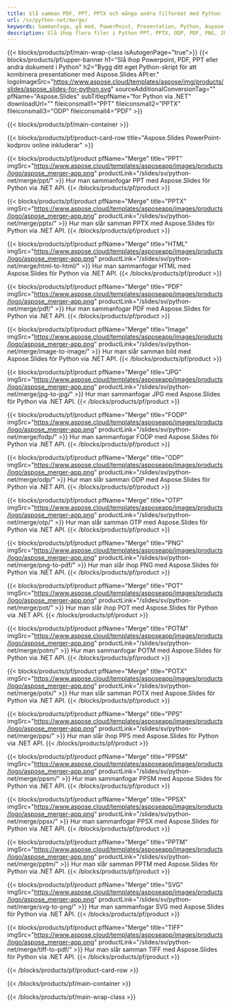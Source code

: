 ```yaml
---
title: Slå samman PDF, PPT, PPTX och många andra filformat med Python
url: /sv/python-net/merge/
keywords: Sammanfoga, gå med, PowerPoint, Presentation, Python, Aspose
description: Slå ihop flera filer i Python PPT, PPTX, ODP, PDF, PNG, JPG och många fler.
---
```


{{< blocks/products/pf/main-wrap-class isAutogenPage="true">}}
{{< blocks/products/pf/upper-banner h1="Slå ihop Powerpoint, PDF, PPT eller andra dokument i Python" h2="Bygg ditt eget Python-skript för att kombinera presentationer med Aspose.Slides API:er." logoImageSrc="https://www.aspose.cloud/templates/aspose/img/products/slides/aspose_slides-for-python.svg" sourceAdditionalConversionTag="" pfName="Aspose.Slides" subTitlepfName="for Python via .NET" downloadUrl="" fileiconsmall1="PPT" fileiconsmall2="PPTX" fileiconsmall3="ODP" fileiconsmall4="PDF" >}}

{{< blocks/products/pf/main-container >}}

{{< blocks/products/pf/product-card-row title="Aspose.Slides PowerPoint-kodprov online inkluderar" >}}

{{< blocks/products/pf/product pfName="Merge" title="PPT" imgSrc="https://www.aspose.cloud/templates/asposeapp/images/products/logo/aspose_merger-app.png" productLink="/slides/sv/python-net/merge/ppt/" >}}
Hur man sammanfogar PPT med Aspose.Slides för Python via .NET API.
{{< /blocks/products/pf/product >}}

{{< blocks/products/pf/product pfName="Merge" title="PPTX" imgSrc="https://www.aspose.cloud/templates/asposeapp/images/products/logo/aspose_merger-app.png" productLink="/slides/sv/python-net/merge/pptx/" >}}
Hur man slår samman PPTX med Aspose.Slides för Python via .NET API.
{{< /blocks/products/pf/product >}}

{{< blocks/products/pf/product pfName="Merge" title="HTML" imgSrc="https://www.aspose.cloud/templates/asposeapp/images/products/logo/aspose_merger-app.png" productLink="/slides/sv/python-net/merge/html-to-html/" >}}
Hur man sammanfogar HTML med Aspose.Slides för Python via .NET API.
{{< /blocks/products/pf/product >}}

{{< blocks/products/pf/product pfName="Merge" title="PDF" imgSrc="https://www.aspose.cloud/templates/asposeapp/images/products/logo/aspose_merger-app.png" productLink="/slides/sv/python-net/merge/pdf/" >}}
Hur man sammanfogar PDF med Aspose.Slides för Python via .NET API.
{{< /blocks/products/pf/product >}}

{{< blocks/products/pf/product pfName="Merge" title="Image" imgSrc="https://www.aspose.cloud/templates/asposeapp/images/products/logo/aspose_merger-app.png" productLink="/slides/sv/python-net/merge/image-to-image/" >}}
Hur man slår samman bild med Aspose.Slides för Python via .NET API.
{{< /blocks/products/pf/product >}}

{{< blocks/products/pf/product pfName="Merge" title="JPG" imgSrc="https://www.aspose.cloud/templates/asposeapp/images/products/logo/aspose_merger-app.png" productLink="/slides/sv/python-net/merge/jpg-to-jpg/" >}}
Hur man sammanfogar JPG med Aspose.Slides för Python via .NET API.
{{< /blocks/products/pf/product >}}

{{< blocks/products/pf/product pfName="Merge" title="FODP" imgSrc="https://www.aspose.cloud/templates/asposeapp/images/products/logo/aspose_merger-app.png" productLink="/slides/sv/python-net/merge/fodp/" >}}
Hur man sammanfogar FODP med Aspose.Slides för Python via .NET API.
{{< /blocks/products/pf/product >}}

{{< blocks/products/pf/product pfName="Merge" title="ODP" imgSrc="https://www.aspose.cloud/templates/asposeapp/images/products/logo/aspose_merger-app.png" productLink="/slides/sv/python-net/merge/odp/" >}}
Hur man slår samman ODP med Aspose.Slides för Python via .NET API.
{{< /blocks/products/pf/product >}}

{{< blocks/products/pf/product pfName="Merge" title="OTP" imgSrc="https://www.aspose.cloud/templates/asposeapp/images/products/logo/aspose_merger-app.png" productLink="/slides/sv/python-net/merge/otp/" >}}
Hur man slår samman OTP med Aspose.Slides för Python via .NET API.
{{< /blocks/products/pf/product >}}

{{< blocks/products/pf/product pfName="Merge" title="PNG" imgSrc="https://www.aspose.cloud/templates/asposeapp/images/products/logo/aspose_merger-app.png" productLink="/slides/sv/python-net/merge/png-to-pdf/" >}}
Hur man slår ihop PNG med Aspose.Slides för Python via .NET API.
{{< /blocks/products/pf/product >}}

{{< blocks/products/pf/product pfName="Merge" title="POT" imgSrc="https://www.aspose.cloud/templates/asposeapp/images/products/logo/aspose_merger-app.png" productLink="/slides/sv/python-net/merge/pot/" >}}
Hur man slår ihop POT med Aspose.Slides för Python via .NET API.
{{< /blocks/products/pf/product >}}

{{< blocks/products/pf/product pfName="Merge" title="POTM" imgSrc="https://www.aspose.cloud/templates/asposeapp/images/products/logo/aspose_merger-app.png" productLink="/slides/sv/python-net/merge/potm/" >}}
Hur man sammanfogar POTM med Aspose.Slides för Python via .NET API.
{{< /blocks/products/pf/product >}}

{{< blocks/products/pf/product pfName="Merge" title="POTX" imgSrc="https://www.aspose.cloud/templates/asposeapp/images/products/logo/aspose_merger-app.png" productLink="/slides/sv/python-net/merge/potx/" >}}
Hur man slår samman POTX med Aspose.Slides för Python via .NET API.
{{< /blocks/products/pf/product >}}

{{< blocks/products/pf/product pfName="Merge" title="PPS" imgSrc="https://www.aspose.cloud/templates/asposeapp/images/products/logo/aspose_merger-app.png" productLink="/slides/sv/python-net/merge/pps/" >}}
Hur man slår ihop PPS med Aspose.Slides för Python via .NET API.
{{< /blocks/products/pf/product >}}

{{< blocks/products/pf/product pfName="Merge" title="PPSM" imgSrc="https://www.aspose.cloud/templates/asposeapp/images/products/logo/aspose_merger-app.png" productLink="/slides/sv/python-net/merge/ppsm/" >}}
Hur man sammanfogar PPSM med Aspose.Slides för Python via .NET API.
{{< /blocks/products/pf/product >}}

{{< blocks/products/pf/product pfName="Merge" title="PPSX" imgSrc="https://www.aspose.cloud/templates/asposeapp/images/products/logo/aspose_merger-app.png" productLink="/slides/sv/python-net/merge/ppsx/" >}}
Hur man sammanfogar PPSX med Aspose.Slides för Python via .NET API.
{{< /blocks/products/pf/product >}}

{{< blocks/products/pf/product pfName="Merge" title="PPTM" imgSrc="https://www.aspose.cloud/templates/asposeapp/images/products/logo/aspose_merger-app.png" productLink="/slides/sv/python-net/merge/pptm/" >}}
Hur man slår samman PPTM med Aspose.Slides för Python via .NET API.
{{< /blocks/products/pf/product >}}

{{< blocks/products/pf/product pfName="Merge" title="SVG" imgSrc="https://www.aspose.cloud/templates/asposeapp/images/products/logo/aspose_merger-app.png" productLink="/slides/sv/python-net/merge/svg-to-png/" >}}
Hur man sammanfogar SVG med Aspose.Slides för Python via .NET API.
{{< /blocks/products/pf/product >}}

{{< blocks/products/pf/product pfName="Merge" title="TIFF" imgSrc="https://www.aspose.cloud/templates/asposeapp/images/products/logo/aspose_merger-app.png" productLink="/slides/sv/python-net/merge/tiff-to-pdf/" >}}
Hur man slår samman TIFF med Aspose.Slides för Python via .NET API.
{{< /blocks/products/pf/product >}}


{{< /blocks/products/pf/product-card-row >}}

{{< /blocks/products/pf/main-container >}}
    
{{< /blocks/products/pf/main-wrap-class >}}